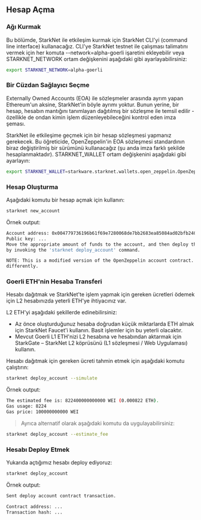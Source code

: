 
## Hesap Açma

### Ağı Kurmak
Bu bölümde, StarkNet ile etkileşim kurmak için StarkNet CLI'yi (command line interface) kullanacağız. CLI'ye StarkNet testnet ile çalışması talimatını vermek için her komuta --network=alpha-goerli işaretini ekleyebilir veya STARKNET_NETWORK ortam değişkenini aşağıdaki gibi ayarlayabilirsiniz:

````bash
export STARKNET_NETWORK=alpha-goerli
````
### Bir Cüzdan Sağlayıcı Seçme

Externally Owned Accounts (EOA) ile sözleşmeler arasında ayrım yapan Ethereum'un aksine, StarkNet'in böyle ayrımı yoktur. Bunun yerine, bir hesap, hesabın mantığını tanımlayan dağıtılmış bir sözleşme ile temsil edilir - özellikle de ondan kimin işlem düzenleyebileceğini kontrol eden imza şeması.

StarkNet ile etkileşime geçmek için bir hesap sözleşmesi yapmanız gerekecek. Bu öğreticide, OpenZeppelin'in EOA sözleşmesi standardının biraz değiştirilmiş bir sürümünü kullanacağız (şu anda imza farklı şekilde hesaplanmaktadır). STARKNET_WALLET ortam değişkenini aşağıdaki gibi ayarlayın:

````bash
export STARKNET_WALLET=starkware.starknet.wallets.open_zeppelin.OpenZeppelinAccount
````

### Hesap Oluşturma
Aşağıdaki komutu bir hesap açmak için kullanın:

````bash
starknet new_account
````
Örnek output: 
````bash
Account address: 0x004779736196b61f69e7280068de7bb2683ea85084ad02bfb240db20e781b51b
Public key: ...
Move the appropriate amount of funds to the account, and then deploy the account
by invoking the 'starknet deploy_account' command.

NOTE: This is a modified version of the OpenZeppelin account contract. The signature is computed
differently.
````

### Goerli ETH'nin Hesaba Transferi
Hesabı dağıtmak ve StarkNet'te işlem yapmak için gereken ücretleri ödemek için L2 hesabınızda yeterli ETH'ye ihtiyacınız var.

L2 ETH'yi aşağıdaki şekillerde edinebilirsiniz:

- Az önce oluşturduğunuz hesaba doğrudan küçük miktarlarda ETH almak için StarkNet Faucet'i kullanın. Basit işlemler için bu yeterli olacaktır.
- Mevcut Goerli L1 ETH'nizi L2 hesabına ve hesabından aktarmak için StarkGate – StarkNet L2 köprüsünü (L1 sözleşmesi / Web Uygulaması) kullanın.

Hesabı dağıtmak için gereken ücreti tahmin etmek için aşağıdaki komutu çalıştırın:

````bash
starknet deploy_account --simulate
````
Örnek output: 
````bash
The estimated fee is: 822400000000000 WEI (0.000822 ETH).
Gas usage: 8224
Gas price: 100000000000 WEI
````

> Ayrıca alternatif olarak aşağıdaki komutu da uygulayabilirsiniz:

````bash
starknet deploy_account --estimate_fee
````
### Hesabı Deploy Etmek

Yukarıda açtığımız hesabı deploy ediyoruz: 
````bash
starknet deploy_account
````

Örnek output:
````bash
Sent deploy account contract transaction.

Contract address: ...
Transaction hash: ...
````



